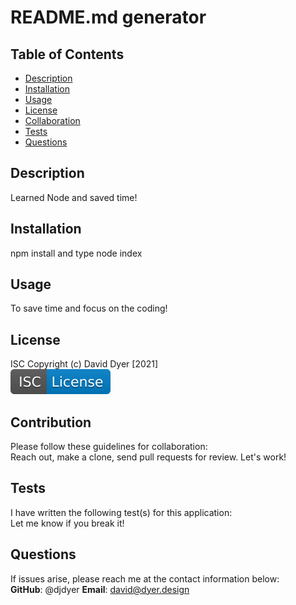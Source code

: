 # README.md generator

  ## Table of Contents
  - [Description](#description)
  - [Installation](#installation)
  - [Usage](#usage)
  - [License](#license)
  - [Collaboration](#collaboration)
  - [Tests](#tests)
  - [Questions](#questions)

  ## Description
  Learned Node and saved time!

  ## Installation
  npm install and type node index
  
  ## Usage
  To save time and focus on the coding!
  
  ## License
  ISC
  Copyright (c) David Dyer [2021]  
  [![ISC](/assets/isc.svg)](https://choosealicense.com/licenses/isc)

  ## Contribution
  Please follow these guidelines for collaboration:  
  Reach out, make a clone, send pull requests for review. Let's work!

  ## Tests
  I have written the following test(s) for this application:  
  Let me know if you break it!

  ## Questions
  If issues arise, please reach me at the contact information below:  
  **GitHub**:  @djdyer
  **Email**:  david@dyer.design
